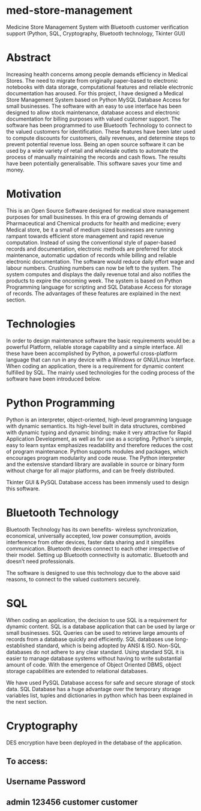med-store-management
====================

Medicine Store Management System with Bluetooth customer verification support (Python, SQL, Cryptography, Bluetooth technology, Tkinter GUI)

Abstract
========
Increasing health concerns among people demands efficiency in Medical Stores. The need to migrate from originally paper-based to electronic notebooks with data storage, computational features and reliable electronic documentation has aroused. For this project, I have designed a Medical Store Management System based on Python MySQL Database Access for small businesses. The software with an easy to use interface has been designed to allow stock maintenance, database access and electronic documentation for billing purposes with valued customer support. The software has been programmed to use Bluetooth Technology to connect to the valued customers for identification. These features have been later used to compute discounts for customers, daily revenues, and determine steps to prevent potential revenue loss. Being an open source software it can be used by a wide variety of retail and wholesale outlets to automate the process of manually maintaining the records and cash flows. The results have been potentially generalisable. This software saves your time and money.

Motivation
==========
This is an Open Source Software designed for medical store management purposes for small businesses. In this era of growing demands of Pharmaceutical and Chemical products for health and medicine; every Medical store, be it a small of medium sized businesses are running rampant towards efficient store management and rapid revenue computation. Instead of using the conventional style of paper-based records and documentation, electronic methods are preferred for stock maintenance, automatic updation of records while billing and reliable electronic documentation. The software would reduce daily effort wage and labour numbers. Crushing numbers can now be left to the system. The system computes and displays the daily revenue total and also notifies the products to expire the oncoming week. The system is based on Python Programming language for scripting and SQL Database Access for storage of records. The advantages of these features are explained in the next section.

Technologies
============
In order to design maintenance software the basic requirements would be: a powerful Platform, reliable storage capability and a simple interface. All these have been accomplished by Python, a powerful cross-platform language that can run in any device with a Windows or GNU/Linux Interface. When coding an application, there is a requirement for dynamic content fulfilled by SQL. The mainly used technologies for the coding process of the software have been introduced below.


Python Programming
==================
Python is an interpreter, object-oriented, high-level programming language with dynamic semantics.  Its high-level built in data structures, combined with dynamic typing and dynamic binding; make it very attractive for Rapid Application Development, as well as for use as a scripting. Python's simple, easy to learn syntax emphasizes readability and therefore reduces the cost of program maintenance. Python supports modules and packages, which encourages program modularity and code reuse.  The Python interpreter and the extensive standard library are available in source or binary form without charge for all major platforms, and can be freely distributed. 

Tkinter GUI & PySQL Database access has been immensly used to design this software.

Bluetooth Technology
====================
Bluetooth Technology has its own benefits- wireless synchronization, economical, universally accepted, low power consumption, avoids interference from other devices, faster data sharing and it simplifies communication. Bluetooth devices connect to each other irrespective of their model. Setting up Bluetooth connectivity is automatic. Bluetooth and doesn’t need professionals.

The software is designed to use this technology due to the above said reasons, to connect to the valued customers securely.

SQL
===
When coding an application, the decision to use SQL is a requirement for dynamic content. SQL is a database application that can be used by large or small businesses. SQL Queries can be used to retrieve large amounts of records from a database quickly and efficiently.  SQL databases use long-established standard, which is being adopted by ANSI & ISO. Non-SQL databases do not adhere to any clear standard. Using standard SQL it is easier to manage database systems without having to write substantial amount of code. With the emergence of Object Oriented DBMS, object storage capabilities are extended to relational databases.

We have used PySQL Database access for safe and secure storage of stock data.
SQL Database has a huge advantage over the temporary storage variables list, tuples and dictionaries in python which has been explained in the next section.

Cryptography
============
DES encryption have been deployed in the detabase of the application.


To access:
-------------------------
Username	Password
-------------------------
admin		123456
customer	customer
-------------------------
